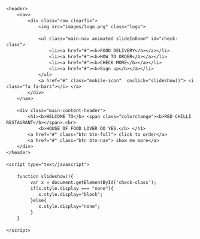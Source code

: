 <!DOCTYPE html>
<html>
<head>
	<title>Red Chilli Restaurant</title>
	<meta name= viewport content= "width=device-width, initial-scale=1.0">
	<link rel="stylesheet" type="text/css" href="css/style.css">
	<link href="https://fonts.googleapis.com/css?family=Flamenco" rel="stylesheet">
	<link rel="stylesheet" href="https://cdnjs.cloudflare.com/ajax/libs/animate.css/3.5.2/animate.min.css">
	<link rel="stylesheet" href="https://cdnjs.cloudflare.com/ajax/libs/font-awesome/4.7.0/css/font-awesome.min.css">
</head>
<body>

	<header>
		<nav>
			<div class="row clearfix">
				<img src="images/logo.png" class="logo">

				<ul class="main-nav animated slideInDown" id="check-class">
					<li><a href="#"><b>FOOD DELIVERY</b></a></li>
					<li><a href="#"><b>HOW TO ORDER</b></a></li>
					<li><a href="#"><b>CHECK MORE</b></a></li>
					<li><a href="#"><b>Sign up</b></a></li>
				</ul>
				<a href="#" class="mobile-icon"  onclick="slideshow()"> <i class="fa fa-bars"></i> </a>
			</div>
		</nav>

		<div class="main-content-header">
			<h1><b>WELCOME TO</b> <span class="colorchange"><b>RED CHILLI RESTAURANT</b></span>.<br>
				<b>HOUSE OF FOOD LOVER OO YES.</b> </h1>
			<a href="#" class="btn btn-full"> click to order</a>
			<a href="#" class="btn btn-nav"> show me more</a>
		</div>
	</header>

	<script type="text/javascript">
		
		function slideshow(){
			 var x = document.getElementById('check-class');
			 if(x.style.display === "none"){
			 	x.style.display="block";
			 }else{
			 	x.style.display="none";
			 }
		}	

	</script>

</body>
</html>
